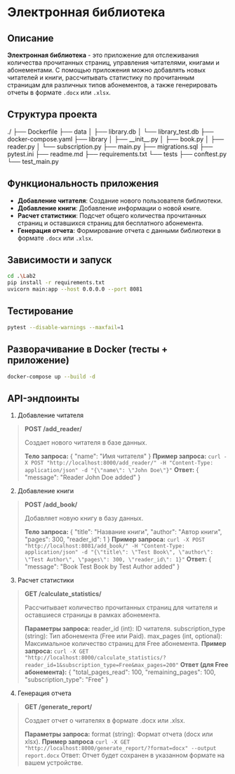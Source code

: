 # Электронная библиотека

## Описание
**Электронная библиотека** - это приложение для отслеживания количества прочитанных страниц, управления читателями, книгами и абонементами. С помощью приложения можно добавлять новых читателей и книги, рассчитывать статистику по прочитанным страницам для различных типов абонементов, а также генерировать отчеты в формате `.docx` или `.xlsx`.

## Структура проекта
./
├── Dockerfile
├── data
│   ├── library.db
│   └── library_test.db
├── docker-compose.yaml
├── library
│   ├── \_\_init\_\_.py
│   ├── book.py
│   ├── reader.py
│   └── subscription.py
├── main.py
├── migrations.sql
├── pytest.ini
├── readme.md
├── requirements.txt
└── tests
    ├── conftest.py
    └── test_main.py

## Функциональность приложения

- **Добавление читателя**: Создание нового пользователя библиотеки.
- **Добавление книги**: Добавление информации о новой книге.
- **Расчет статистики**: Подсчет общего количества прочитанных страниц и оставшихся страниц для бесплатного абонемента.
- **Генерация отчета**: Формирование отчета с данными библиотеки в формате `.docx` или `.xlsx`.

## Зависимости и запуск
```bash
cd .\Lab2
pip install -r requirements.txt
uvicorn main:app --host 0.0.0.0 --port 8081
```

## Тестирование
```bash
pytest --disable-warnings --maxfail=1
```

## Разворачивание в Docker (тесты + приложение)
```bash
docker-compose up --build -d
```

## API-эндпоинты
1. Добавление читателя
> **POST /add_reader/**
> 
> Создает нового читателя в базе данных.
> 
> **Тело запроса:**
> {
>  "name": "Имя читателя"
> }
> **Пример запроса:**
> ```curl -X POST "http://localhost:8000/add_reader/" -H "Content-Type: application/json" -d "{\"name\": \"John Doe\"}"```
> **Ответ:**
> {
>  "message": "Reader John Doe added"
> }

2. Добавление книги
> **POST /add_book/**
> 
> Добавляет новую книгу в базу данных.
> 
> **Тело запроса:**
> {
>  "title": "Название книги",
>  "author": "Автор книги",
>  "pages": 300,
>  "reader_id": 1
> }
> **Пример запроса:**
> ```curl -X POST "http://localhost:8081/add_book/" -H "Content-Type: application/json" -d "{\"title\": \"Test Book\", \"author\": \"Test Author\", \"pages\": 300, \"reader_id\": 1}"```
> **Ответ:**
> {
>   "message": "Book Test Book by Test Author added"
> }


3. Расчет статистики
> **GET /calculate_statistics/**
> 
> Рассчитывает количество прочитанных страниц для читателя и оставшиеся страницы в рамках абонемента.
> 
> **Параметры запроса:**
> reader_id (int): ID читателя.
> subscription_type (string): Тип абонемента (Free или Paid).
> max_pages (int, optional): Максимальное количество страниц для Free абонемента.
> **Пример запроса:**
> ```curl -X GET "http://localhost:8000/calculate_statistics/?reader_id=1&subscription_type=Free&max_pages=200"```
> **Ответ (для Free абонемента):**
> {
>  "total_pages_read": 100,
>  "remaining_pages": 100,
>  "subscription_type": "Free"
> }

4. Генерация отчета
> **GET /generate_report/**
>
>Создает отчет о читателях в формате .docx или .xlsx.
>
>**Параметры запроса:**
>format (string): Формат отчета (docx или xlsx).
>**Пример запроса**
> ```curl -X GET "http://localhost:8000/generate_report/?format=docx" --output report.docx```
> Ответ: Отчет будет сохранен в указанном формате на вашем устройстве.

